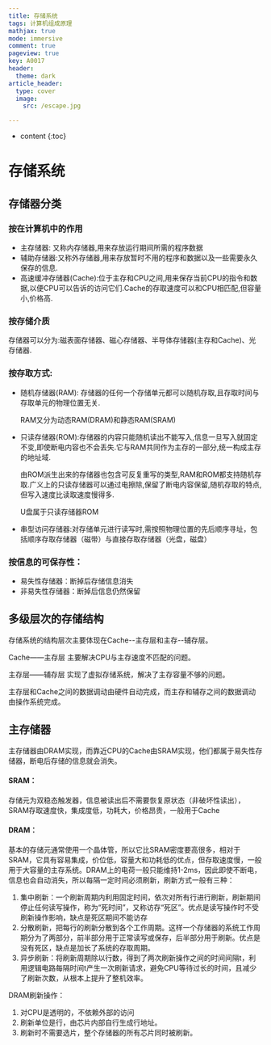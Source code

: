 ```yaml
---
title: 存储系统
tags: 计算机组成原理
mathjax: true
mode: immersive
comment: true
pageview: true
key: A0017
header:
  theme: dark
article_header:
  type: cover
  image:
    src: /escape.jpg

---
```



* content
{:toc}


# 存储系统

## 存储器分类

### 按在计算机中的作用

* 主存储器: 又称内存储器,用来存放运行期间所需的程序数据
* 辅助存储器:又称外存储器,用来存放暂时不用的程序和数据以及一些需要永久保存的信息.
* 高速缓冲存储器(Cache):位于主存和CPU之间,用来保存当前CPU的指令和数据,以便CPU可以告诉的访问它们.Cache的存取速度可以和CPU相匹配,但容量小,价格高.

### 按存储介质

存储器可以分为:磁表面存储器、磁心存储器、半导体存储器(主存和Cache)、光存储器.

### 按存取方式:

* 随机存储器(RAM): 存储器的任何一个存储单元都可以随机存取,且存取时间与存取单元的物理位置无关.

  RAM又分为动态RAM(DRAM)和静态RAM(SRAM)

* 只读存储器(ROM):存储器的内容只能随机读出不能写入,信息一旦写入就固定不变,即使断电内容也不会丢失.它与RAM共同作为主存的一部分,统一构成主存的地址域.

  由ROM派生出来的存储器也包含可反复重写的类型,RAM和ROM都支持随机存取.广义上的只读存储器可以通过电擦除,保留了断电内容保留,随机存取的特点,但写入速度比读取速度慢得多.

  U盘属于只读存储器ROM

* 串型访问存储器:对存储单元进行读写时,需按照物理位置的先后顺序寻址，包括顺序存取存储器（磁带）与直接存取存储器（光盘，磁盘）

### 按信息的可保存性：

* 易失性存储器：断掉后存储信息消失
* 非易失性存储器：断掉后信息仍然保留

## 多级层次的存储结构

存储系统的结构层次主要体现在Cache--主存层和主存--辅存层。

Cache——主存层 主要解决CPU与主存速度不匹配的问题。

主存层——辅存层 实现了虚拟存储系统，解决了主存容量不够的问题。

主存层和Cache之间的数据调动由硬件自动完成，而主存和辅存之间的数据调动由操作系统完成。

## 主存储器

主存储器由DRAM实现，而靠近CPU的Cache由SRAM实现，他们都属于易失性存储器，断电后存储的信息就会消失。

#### SRAM：

存储元为双稳态触发器，信息被读出后不需要恢复原状态（非破坏性读出），SRAM存取速度快，集成度低，功耗大，价格昂贵，一般用于Cache

#### DRAM：

基本的存储元通常使用一个晶体管，所以它比SRAM密度要高很多，相对于SRAM，它具有容易集成，价位低，容量大和功耗低的优点，但存取速度慢，一般用于大容量的主存系统。DRAM上的电荷一般只能维持1-2ms，因此即使不断电， 信息也会自动消失，所以每隔一定时间必须刷新，刷新方式一般有三种：

1. 集中刷新：一个刷新周期内利用固定时间，依次对所有行进行刷新，刷新期间停止任何读写操作，称为“死时间”，又称访存“死区”。优点是读写操作时不受刷新操作影响，缺点是死区期间不能访存
2. 分散刷新，把每行的刷新分散到各个工作周期。这样一个存储器的系统工作周期分为了两部分，前半部分用于正常读写或保存，后半部分用于刷新。优点是没有死区，缺点是加长了系统的存取周期。
3. 异步刷新：将刷新周期除以行数，得到了两次刷新操作之间的时间间隔t，利用逻辑电路每隔时间t产生一次刷新请求，避免CPU等待过长的时间，且减少了刷新次数，从根本上提升了整机效率。

DRAM刷新操作：

1. 对CPU是透明的，不依赖外部的访问
2. 刷新单位是行，由芯片内部自行生成行地址。
3. 刷新时不需要选片，整个存储器的所有芯片同时被刷新。